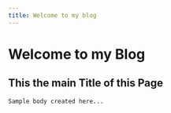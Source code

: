 ```yaml
---
title: Welcome to my blog
---
```


# Welcome to my Blog

## This the main Title of this Page

```
Sample body created here...
```
